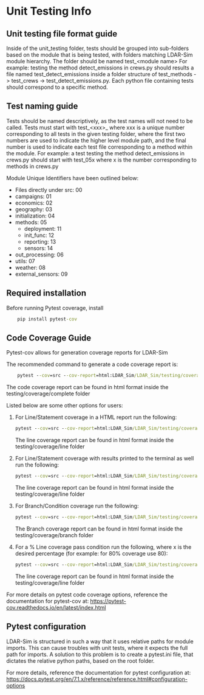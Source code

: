 
# Unit Testing Info

## Unit testing file format guide

Inside of the unit_testing folder, tests should be grouped into sub-folders based on the module that is being tested, with folders matching LDAR-Sim module hierarchy. The folder should be named test_\<module name> For example: testing the method detect_emissions in crews.py should results a file named test_detect_emissions inside a folder structure of test_methods -> test_crews -> test_detect_emissions.py. Each python file containing tests should correspond to a specific method.

## Test naming guide

Tests should be named descriptively, as the test names will not need to be called. Tests must start with test_\<xxx>_ where xxx is a unique number corresponding to all tests in the given testing folder, where the first two numbers are used to indicate the higher level module path, and the final number is used to indicate each test file corresponding to a method within the module. For example: a test testing the method detect_emissions in crews.py should start with test_05x where x is the number corresponding to methods in crews.py

Module Unique Identifiers have been outlined below:

- Files directly under src: 00
- campaigns: 01
- economics: 02
- geography: 03
- initialization: 04
- methods: 05
  - deployment: 11
  - init_func: 12
  - reporting: 13
  - sensors: 14
- out_processing: 06
- utils: 07
- weather: 08
- external_sensors: 09

## Required installation

Before running Pytest coverage, install

```cmd
    pip install pytest-cov
```

## Code Coverage Guide

Pytest-cov allows for generation coverage reports for LDAR-Sim

The recommended command to generate a code coverage report is:

``` cmd
    pytest --cov=src --cov-report=html:LDAR_Sim/LDAR_Sim/testing/coverage/complete --cov-branch  
```

The code coverage report can be found in html format inside the testing/coverage/complete folder

Listed below are some other options for users:

1. For Line/Statement coverage in a HTML report run the following:

    ``` cmd
    pytest --cov=src --cov-report=html:LDAR_Sim/LDAR_Sim/testing/coverage/line
    ```

    The line coverage report can be found in html format inside the testing/coverage/line folder

2. For Line/Statement coverage with results printed to the terminal as well run the following:

    ``` cmd
    pytest --cov=src --cov-report=html:LDAR_Sim/LDAR_Sim/testing/coverage/line --cov-report=term-missing line
    ```

    The line coverage report can be found in html format inside the testing/coverage/line folder
3. For Branch/Condition coverage run the following:

    ``` cmd
    pytest --cov=src --cov-report=html:LDAR_Sim/LDAR_Sim/testing/coverage/branch --cov-branch  
    ```

    The Branch coverage report can be found in html format inside the testing/coverage/branch folder
4. For a % Line coverage pass condition run the following, where x is the desired percentage (for example: for 80% coverage use 80):

    ``` cmd
    pytest --cov=src --cov-report=html:LDAR_Sim/LDAR_Sim/testing/coverage/line --cov-fail-under=<x>
    ```

    The line coverage report can be found in html format inside the testing/coverage/line folder

For more details on pytest code coverage options, reference the documentation for pytest-cov at: <https://pytest-cov.readthedocs.io/en/latest/index.html>

## Pytest configuration

LDAR-Sim is structured in such a way that it uses relative paths for module imports. This can cause troubles with unit tests, where it expects the full path for imports. A solution to this problem is to create a pytest.ini file, that dictates the relative python paths, based on the root folder.

For more details, reference the documentation for pytest configuration at: <https://docs.pytest.org/en/7.1.x/reference/reference.html#configuration-options>
